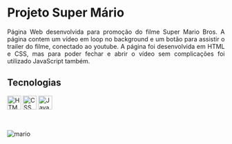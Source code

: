<h1>Projeto Super Mário</h1>
<p align="justify">
  Página Web desenvolvida para promoção do filme Super Mario Bros. A página contem um vídeo em loop no background e um botão para assistir o trailer do filme, conectado ao youtube. A página foi desenvolvida em HTML e CSS, mas para poder fechar e abrir o vídeo sem complicações foi utilizado JavaScript também.
</p>

<h2>Tecnologias</h2>
  <span>
    <img height="32" src="https://user-images.githubusercontent.com/124257673/217507243-554f7e9b-9531-4f7c-8fab-98ec2d17c7c8.svg" alt="HTML5"/>
    <img height="32" src="https://user-images.githubusercontent.com/124257673/217507241-e77fa63c-fcac-471a-a3d6-430b76e47f10.svg" alt="CSS"/>
    <img height="32" src="https://user-images.githubusercontent.com/124257673/217507239-3552f262-fecc-4de2-9e1a-5b4446f68969.svg" alt="JavaScript"/>
</span>

<br>

<p>&nbsp</p>

![mario](https://user-images.githubusercontent.com/124257673/218194375-d7da7041-cf12-4bd5-9f86-019bf54bc8f0.jpeg)
